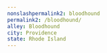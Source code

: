 ```yaml
---
﻿nonslashpermalink2: bloodhound
permalink2: /bloodhound/
alley: Bloodhound
city: Providence
state: Rhode Island
---
```

